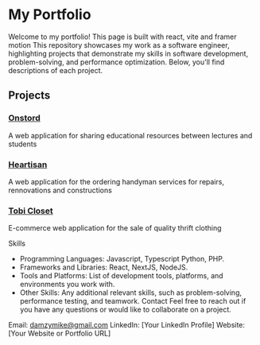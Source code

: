 # My Portfolio

Welcome to my portfolio! This page is built with react, vite and framer motion This repository showcases my work as a software engineer, highlighting projects that demonstrate my skills in software development, problem-solving, and performance optimization. Below, you'll find descriptions of each project.

## Projects
### [Onstord](https://onstord-three.vercel.app)
A web application for sharing educational resources between lectures and students

### [Heartisan](https://heartisan-clients.vercel.app)
A web application for the ordering handyman services for repairs, rennovations and constructions

### [Tobi Closet](https://tc-comm-full.vercel.app)
E-commerce web application for the sale of quality thrift clothing

Skills
- Programming Languages: Javascript, Typescript Python, PHP.
- Frameworks and Libraries: React, NextJS, NodeJS.
- Tools and Platforms: List of development tools, platforms, and environments you work with.
- Other Skills: Any additional relevant skills, such as problem-solving, performance testing, and teamwork.
Contact
Feel free to reach out if you have any questions or would like to collaborate on a project.

Email: [damzymike@gmail.com]()
LinkedIn: [Your LinkedIn Profile]
Website: [Your Website or Portfolio URL]

